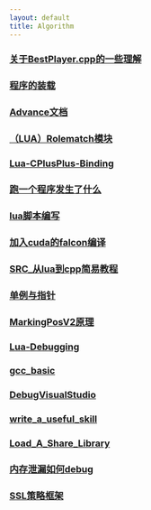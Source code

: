 ```yaml
---
layout: default 
title: Algorithm
---
```

### [关于BestPlayer.cpp的一些理解](/Algorithm/关于BestPlayer.cpp的一些理解.md)
### [程序的装载](/Algorithm/程序的装载.md)
### [Advance文档](/Algorithm/Advance文档.md)
### [（LUA）Rolematch模块](/Algorithm/（LUA）Rolematch模块.md)
### [Lua-CPlusPlus-Binding](/Algorithm/Lua-CPlusPlus-Binding.md)
### [跑一个程序发生了什么](/Algorithm/跑一个程序发生了什么.md)
### [lua脚本编写](/Algorithm/lua脚本编写.md)
### [加入cuda的falcon编译](/Algorithm/加入cuda的falcon编译.md)
### [SRC_从lua到cpp简易教程](/Algorithm/SRC_从lua到cpp简易教程.md)
### [单例与指针](/Algorithm/单例与指针.md)
### [MarkingPosV2原理](/Algorithm/MarkingPosV2原理.md)
### [Lua-Debugging](/Algorithm/Lua-Debugging.md)
### [gcc_basic](/Algorithm/gcc_basic.md)
### [DebugVisualStudio](/Algorithm/DebugVisualStudio.md)
### [write_a_useful_skill](/Algorithm/write_a_useful_skill.md)
### [Load_A_Share_Library](/Algorithm/Load_A_Share_Library.md)
### [内存泄漏如何debug](/Algorithm/内存泄漏如何debug.md)
### [SSL策略框架](/Algorithm/SSL策略框架.md)
